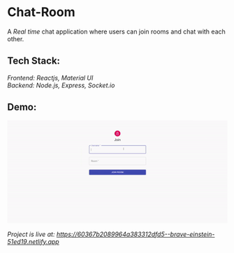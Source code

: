 # Chat-Room
A *Real time* chat application where users can join rooms and chat with each other.

## Tech Stack:
*Frontend: Reactjs, Material UI*<br/>
*Backend: Node.js, Express, Socket.io*

## Demo:
![demo](https://github.com/chetas411/Chat-Room/blob/main/demo.gif)

*Project is live at: https://60367b2089964a383312dfd5--brave-einstein-51ed19.netlify.app*
